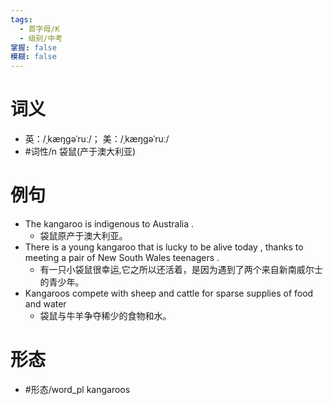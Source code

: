```yaml
---
tags:
  - 首字母/K
  - 级别/中考
掌握: false
模糊: false
---
```

# 词义
- 英：/ˌkæŋɡəˈruː/； 美：/ˌkæŋɡəˈruː/
- #词性/n  袋鼠(产于澳大利亚)
# 例句
- The kangaroo is indigenous to Australia .
	- 袋鼠原产于澳大利亚。
- There is a young kangaroo that is lucky to be alive today , thanks to meeting a pair of New South Wales teenagers .
	- 有一只小袋鼠很幸运,它之所以还活着，是因为遇到了两个来自新南威尔士的青少年。
- Kangaroos compete with sheep and cattle for sparse supplies of food and water
	- 袋鼠与牛羊争夺稀少的食物和水。
# 形态
- #形态/word_pl kangaroos
